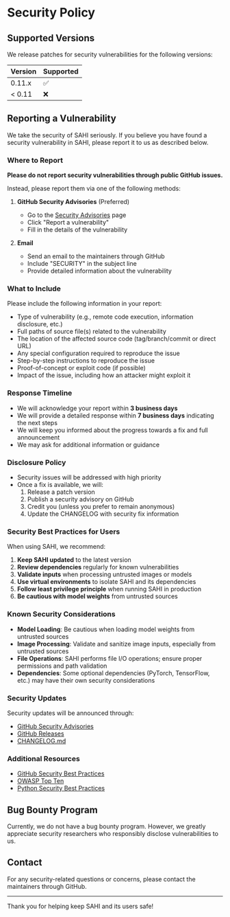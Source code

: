 # Security Policy

## Supported Versions

We release patches for security vulnerabilities for the following versions:

| Version | Supported          |
| ------- | ------------------ |
| 0.11.x  | :white_check_mark: |
| < 0.11  | :x:                |

## Reporting a Vulnerability

We take the security of SAHI seriously. If you believe you have found a security vulnerability in SAHI, please report it to us as described below.

### Where to Report

**Please do not report security vulnerabilities through public GitHub issues.**

Instead, please report them via one of the following methods:

1. **GitHub Security Advisories** (Preferred)
   - Go to the [Security Advisories](https://github.com/obss/sahi/security/advisories) page
   - Click "Report a vulnerability"
   - Fill in the details of the vulnerability

2. **Email**
   - Send an email to the maintainers through GitHub
   - Include "SECURITY" in the subject line
   - Provide detailed information about the vulnerability

### What to Include

Please include the following information in your report:

- Type of vulnerability (e.g., remote code execution, information disclosure, etc.)
- Full paths of source file(s) related to the vulnerability
- The location of the affected source code (tag/branch/commit or direct URL)
- Any special configuration required to reproduce the issue
- Step-by-step instructions to reproduce the issue
- Proof-of-concept or exploit code (if possible)
- Impact of the issue, including how an attacker might exploit it

### Response Timeline

- We will acknowledge your report within **3 business days**
- We will provide a detailed response within **7 business days** indicating the next steps
- We will keep you informed about the progress towards a fix and full announcement
- We may ask for additional information or guidance

### Disclosure Policy

- Security issues will be addressed with high priority
- Once a fix is available, we will:
  1. Release a patch version
  2. Publish a security advisory on GitHub
  3. Credit you (unless you prefer to remain anonymous)
  4. Update the CHANGELOG with security fix information

### Security Best Practices for Users

When using SAHI, we recommend:

1. **Keep SAHI updated** to the latest version
2. **Review dependencies** regularly for known vulnerabilities
3. **Validate inputs** when processing untrusted images or models
4. **Use virtual environments** to isolate SAHI and its dependencies
5. **Follow least privilege principle** when running SAHI in production
6. **Be cautious with model weights** from untrusted sources

### Known Security Considerations

- **Model Loading**: Be cautious when loading model weights from untrusted sources
- **Image Processing**: Validate and sanitize image inputs, especially from untrusted sources
- **File Operations**: SAHI performs file I/O operations; ensure proper permissions and path validation
- **Dependencies**: Some optional dependencies (PyTorch, TensorFlow, etc.) may have their own security considerations

### Security Updates

Security updates will be announced through:

- [GitHub Security Advisories](https://github.com/obss/sahi/security/advisories)
- [GitHub Releases](https://github.com/obss/sahi/releases)
- [CHANGELOG.md](./CHANGELOG.md)

### Additional Resources

- [GitHub Security Best Practices](https://docs.github.com/en/code-security)
- [OWASP Top Ten](https://owasp.org/www-project-top-ten/)
- [Python Security Best Practices](https://python.readthedocs.io/en/stable/library/security_warnings.html)

## Bug Bounty Program

Currently, we do not have a bug bounty program. However, we greatly appreciate security researchers who responsibly disclose vulnerabilities to us.

## Contact

For any security-related questions or concerns, please contact the maintainers through GitHub.

---

Thank you for helping keep SAHI and its users safe!
